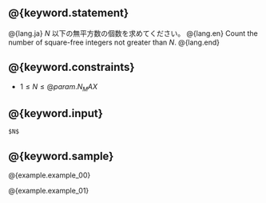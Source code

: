## @{keyword.statement}

@{lang.ja}
$N$ 以下の無平方数の個数を求めてください。
@{lang.en}
Count the number of square-free integers not greater than $N$.
@{lang.end}

## @{keyword.constraints}

- $1 \leq N \leq @{param.N_MAX}$

## @{keyword.input}

```
$N$
```

## @{keyword.sample}

@{example.example_00}

@{example.example_01}
